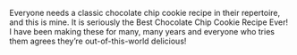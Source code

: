 Everyone needs a classic chocolate chip cookie recipe in their repertoire, and this is mine. It is seriously the Best Chocolate Chip Cookie Recipe Ever! I have been making these for many, many years and everyone who tries them agrees they’re out-of-this-world delicious!